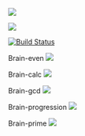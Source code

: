 <a href="https://codeclimate.com/github/codeclimate/codeclimate/maintainability"><img src="https://api.codeclimate.com/v1/badges/a99a88d28ad37a79dbf6/maintainability" /></a>

<a href="https://codeclimate.com/github/codeclimate/codeclimate/test_coverage"><img src="https://api.codeclimate.com/v1/badges/a99a88d28ad37a79dbf6/test_coverage" /></a>

[![Build Status](https://travis-ci.com/Gornalas/python-project-lvl1.svg?branch=master)](https://travis-ci.com/Gornalas/python-project-lvl1)

Brain-even
<a href="https://asciinema.org/a/WMaUs6XiviUZruBmWuhJ8mLQi" target="_blank"><img src="https://asciinema.org/a/WMaUs6XiviUZruBmWuhJ8mLQi.svg" /></a>

Brain-calc
<a href="https://asciinema.org/a/OoksT4LJYB9JslaCSXGlidFAr" target="_blank"><img src="https://asciinema.org/a/OoksT4LJYB9JslaCSXGlidFAr.svg" /></a>

Brain-gcd
<a href="https://asciinema.org/a/wfTs9yaI8uFHLy4lFgIKJsVrk" target="_blank"><img src="https://asciinema.org/a/wfTs9yaI8uFHLy4lFgIKJsVrk.svg" /></a>

Brain-progression
<a href="https://asciinema.org/a/NIFomezKMzMee44SETfE8Desi" target="_blank"><img src="https://asciinema.org/a/NIFomezKMzMee44SETfE8Desi.svg" /></a>

Brain-prime
<a href="https://asciinema.org/a/rfB1UzIYejUGcv6spK16ISNyO" target="_blank"><img src="https://asciinema.org/a/rfB1UzIYejUGcv6spK16ISNyO.svg" /></a>
